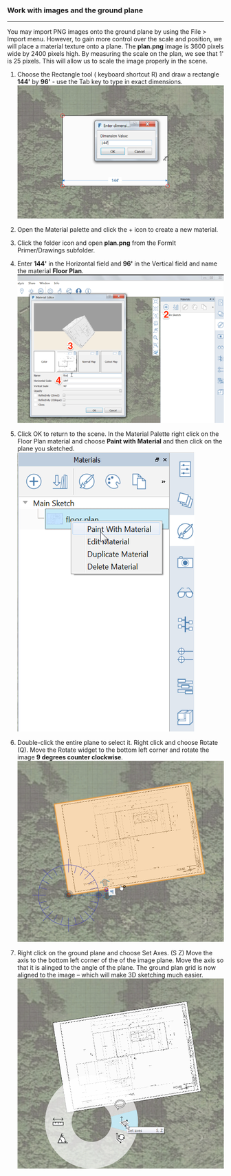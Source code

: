 ### Work with images and the ground plane
---

You may import PNG images onto the ground plane by using the File &gt; Import menu. However, to gain more control over the scale and position, we will place a material texture onto a plane. The **plan.png** image is 3600 pixels wide by 2400 pixels high. By measuring the scale on the plan, we see that 1' is 25 pixels. This will allow us to scale the image properly in the scene.



1. Choose the Rectangle tool ( keyboard shortcut R) and draw a rectangle **144'** by **96'** - use the Tab key to type in exact dimensions.
![](./images/49fbf65d-2c44-4cc3-9bc6-e172cd19ca81.png)
2. Open the Material palette and click the + icon to create a new material.
3. Click the folder icon and open **plan.png** from the FormIt Primer/Drawings subfolder.
4. Enter **144'** in the Horizontal field and **96'** in the Vertical field and name the material **Floor Plan**.
![](./images/8f0f2e11-ecfb-484d-94f6-0930c8ad7b20.png)

5. Click OK to return to the scene. In the Material Palette right click on the Floor Plan material and choose **Paint with Material** and then click on the plane you sketched.
![](./images/ec9f4404-281a-4fb4-a104-e3dd92f67e62.png)
6. Double-click the entire plane to select it. Right click and choose Rotate (Q). Move the Rotate widget to the bottom left corner and rotate the image **9 degrees counter clockwise**.
![](./images/eab003c6-c95c-4003-9068-0eb43f41a263.png)
7. Right click on the ground plane and choose Set Axes. (S Z) Move the axis to the bottom left corner of the of the image plane. Move the axis so that it is alinged to the angle of the plane. The ground plan grid is now aligned to the image – which will make 3D sketching much easier.
![](./images/ed8afd35-af8a-4cf3-b3a7-71def22f9b2e.png)

